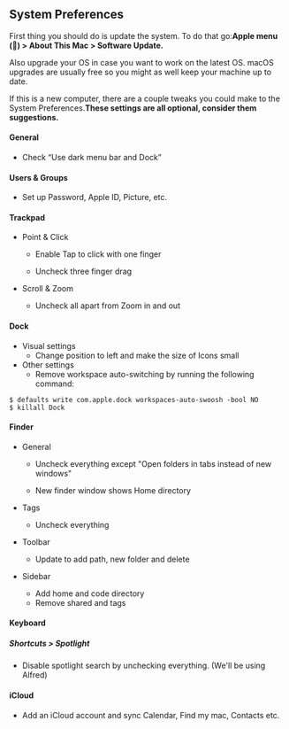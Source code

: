 ## System Preferences

First thing you should do is update the system. To do that go:**Apple menu \(\) &gt; About This Mac &gt; Software Update.**

Also upgrade your OS in case you want to work on the latest OS. macOS upgrades are usually free so you might as well keep your machine up to date.

If this is a new computer, there are a couple tweaks you could make to the System Preferences.**These settings are all optional, consider them suggestions.**

#### General

* Check “Use dark menu bar and Dock”

#### Users & Groups

* Set up Password, Apple ID, Picture, etc.

#### Trackpad

* Point & Click

  * Enable Tap to click with one finger

  * Uncheck three finger drag

* Scroll & Zoom
  * Uncheck all apart from Zoom in and out

#### Dock

* Visual settings
  * Change position to left and make the size of Icons small
* Other settings
  * Remove workspace auto-switching by running the following command:

```
$ defaults write com.apple.dock workspaces-auto-swoosh -bool NO
$ killall Dock
```

#### Finder

* General

  * Uncheck everything except "Open folders in tabs instead of new windows"

  * New finder window shows Home directory

* Tags
  * Uncheck everything
* Toolbar
  * Update to add path, new folder and delete
* Sidebar
  * Add home and code directory
  * Remove shared and tags

#### Keyboard

##### Shortcuts &gt; Spotlight

* Disable spotlight search by unchecking everything. \(We'll be using Alfred\)

#### iCloud

* Add an iCloud account and sync Calendar, Find my mac, Contacts etc.

#### 




